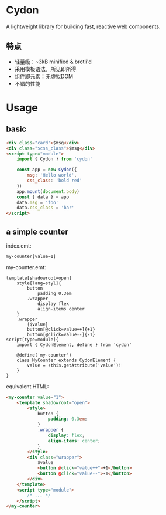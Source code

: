 # Cydon
A lightweight library for building fast, reactive web components.

## 特点
- 轻量级：~3kB minified & brotli'd
- 采用模板语法，所见即所得
- 组件即元素：无虚拟DOM
- 不错的性能

# Usage

## basic
```html
<div class="card">$msg</div>
<div class="$css_class">$msg</div>
<script type="module">
    import { Cydon } from 'cydon'

    const app = new Cydon({
        msg: 'Hello world',
        css_class: 'bold red'
    })
    app.mount(document.body)
    const { data } = app
    data.msg = 'foo'
    data.css_class = 'bar'
</script>
```

## a simple counter

index.emt:
```styl
my-counter[value=1]
```

my-counter.emt:
```styl
template[shadowroot=open]
	style[lang=styl]{
		button
			padding 0.3em
		.wrapper
			display flex
			align-items center
	}
	.wrapper
		{$value}
        button[@click=value++]{+1}
        button[@click=value--]{-1}
script[type=module]{
	import { CydonElement, define } from 'cydon'

	@define('my-counter')
	class MyCounter extends CydonElement {
		value = +this.getAttribute('value')!
	}
}
```
equivalent HTML:
```html
<my-counter value="1">
    <template shadowroot="open">
        <style>
            button {
                padding: 0.3em;
            }
            .wrapper {
                display: flex;
                align-items: center;
            }
        </style>
        <div class="wrapper">
            $value
            <button @click="value++">+1</button>
            <button @click="value--">-1</button>
        </div>
    </template>
    <script type="module">
        /* ... */
    </script>
</my-counter>
```
